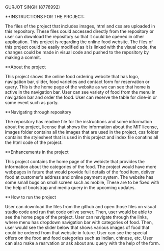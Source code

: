 GURJOT SINGH (8776992)

**INSTRUCTIONS FOR THE PROJECT:

The files of the project that includes images, html and css are uploaded in this repository. These files could accessed directly from the repository or user can download the repository so that it could be opened in other application. This project is regarding the online food website. The files of this project could be easily modified as it is linked with the visual code, the changes could be made in visual code and pushed to the repository by making a commit.

**About the project

This project shows the online food ordering website that has logo, navigation bar, slider, food varieties and contact form for reservation or query. This is the home page of the website as we can see that home is active in the navigation bar. User can see variety of food from the menu in navigation bar and order the food. User can reserve the table for dine-in or some event such as party.

**Navigating through repository

The repository has readme file for the instructions and some information about the project, license that shows the information about the MIT license, images folder contains all the images that are used in the project, css folder contains the stylesheet that is used in this project and index file conatins all the html code of the project.

**Enhancements in the project

This project contains the home page of the webiste that provides the information about the categories of the food. The project would have more webpages in future that would provide full details of the food item, deliver food at customer's address and online payment system. The website has some small bugs on small screen such as mobile, These are to be fixed with the help of bootstrap and media query in the upcoming updates.

**How to run the project

User can download the files from the github and open those files on visual studio code and run that code onlive server.
Then, user would be able to see the home page of the project. User can navigate through the links, where menu has dropdown navigation bar with categories of food. Then, user would see the slider below that shows various images of food that could be ordered from that website in future. User can see the special offers on the food and food categories such as indian, chinese, etc. User can also make a resrvation or ask about anu query with the help of the form.
